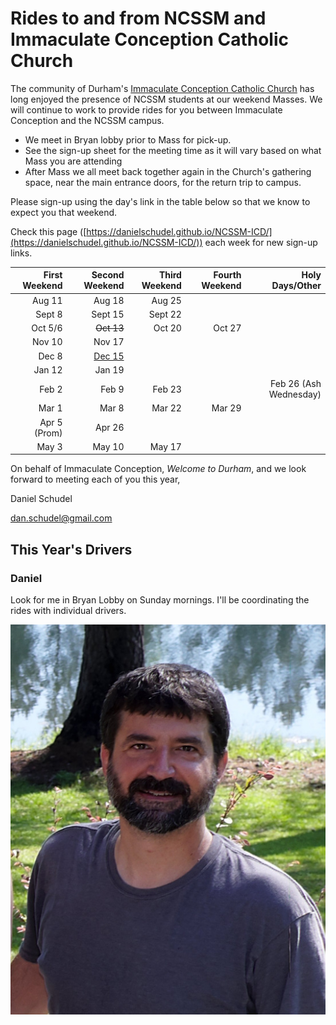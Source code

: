 # Rides to and from NCSSM and Immaculate Conception Catholic Church

The community of Durham's [Immaculate Conception Catholic Church](http://icdurham.org/) has long enjoyed the 
presence of NCSSM students at our weekend Masses. We will continue to work to provide rides for you between
Immaculate Conception and the NCSSM campus.

* We meet in Bryan lobby prior to Mass for pick-up.
* See the sign-up sheet for the meeting time as it will vary based on what Mass you are attending
* After Mass we all meet back together again in the Church's gathering space, near the main entrance doors, for the return trip to campus.

Please sign-up using the day's link in the table below so that we know to expect you that weekend.

Check this page ([https://danielschudel.github.io/NCSSM-ICD/](https://danielschudel.github.io/NCSSM-ICD/))
each week for new sign-up links.

|First Weekend      |Second Weekend |Third Weekend            |Fourth Weekend  |Holy Days/Other         |
|------------------:|--------------:|------------------------:|---------------:|-----------------------:|
|Aug  11            |Aug 18         |Aug 25                   |                |                        |
|Sept  8            |Sept 15        |Sept 22                  |                |                        |
|Oct   5/6          |~~Oct  13~~    |Oct  20                  |Oct 27          |                        |
|Nov  10            |Nov  17        |                         |                |                        |
|Dec   8            |[Dec  15](https://www.signupgenius.com/go/10C0B4CAFA82BA13-december11)        |                         |                |                        |
|Jan  12            |Jan  19        |                         |                |                        |
|Feb   2            |Feb   9        |Feb  23                  |                |Feb 26 (Ash Wednesday)  |
|Mar   1            |Mar   8        |Mar  22                  |Mar     29      |                        |
|Apr   5 (Prom)     |Apr  26        |                         |                |                        |
|May   3            |May  10        |May  17                  |                |                        |


On behalf of Immaculate Conception, *Welcome to Durham*, and we look forward to meeting each of you this year,

Daniel Schudel

[dan.schudel@gmail.com](mailto:dan.schudel@gmail.com)

## This Year's Drivers

### Daniel

Look for me in Bryan Lobby on Sunday mornings. I'll be coordinating the rides with individual drivers.

![Daniel](Images/daniel.jpg "Daniel")
